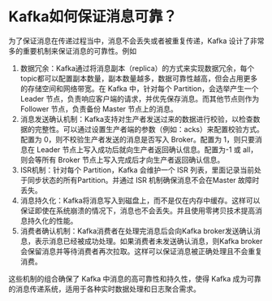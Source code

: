 # Kafka如何保证消息可靠？

为了保证消息在传递过程当中，消息不会丢失或者被重复传递，Kafka 设计了非常多的重要机制来保证消息的可靠性。例如

1. 数据冗余：Kafka通过将消息副本（replica）的方式来实现数据冗余，每个topic都可以配置副本数量，副本数量越多，数据可靠性越高，但会占用更多的存储空间和网络带宽。在 Kafka 中，针对每个 Partition，会选举产生一个 Leader 节点，负责响应客户端的请求，并优先保存消息。而其他节点则作为 Follower 节点，负责备份 Master 节点上的消息。
2. 消息发送确认机制：Kafka支持对生产者发送过来的数据进行校验，以检查数据的完整性。可以通过设置生产者端的参数（例如：acks）来配置校验方式。配置为 0，则不校验生产者发送的消息是否写入 Broker。配置为 1，则只要消息在 Leader 节点上写入成功后就向生产者返回确认信息。配置为-1 或 all，则会等所有 Broker 节点上写入完成后才向生产者返回确认信息。
3. ISR机制：针对每个 Partition，Kafka 会维护一个 ISR 列表，里面记录当前处于同步状态的所有Partition。并通过 ISR 机制确保消息不会在Master 故障时丢失。
4. 消息持久化：Kafka将消息写入到磁盘上，而不是仅在内存中缓存。这样可以保证即使在系统崩溃的情况下，消息也不会丢失。并且使用零拷贝技术提高消息持久化的性能。
5. 消费者确认机制：Kafka消费者在处理完消息后会向Kafka broker发送确认消息，表示消息已经被成功处理。如果消费者未发送确认消息，则Kafka broker会保留消息并等待消费者再次拉取。这样可以保证消息被正确处理且不会重复消费。

这些机制的组合确保了 Kafka 中消息的高可靠性和持久性，使得 Kafka 成为可靠的消息传递系统，适用于各种实时数据处理和日志聚合需求。
